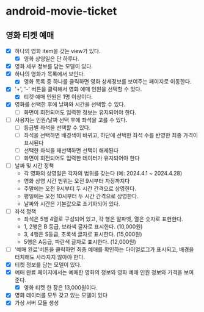 # android-movie-ticket


## 영화 티켓 예매

- [x] 하나의 영화 item을 갖는 view가 있다.
    -[x] 영화 상영일은 단 하루다.
- [x] 영화 세부 정보를 담는 모델이 있다.
- [x] 하나의 영화가 목록에서 보인다.
  - [x] 영화 목록 중 하나를 클릭하면 영화 상세정보를 보여주는 페이지로 이동한다.
- [x] '+', '-' 버튼을 클릭해서 영화 예매 인원을 선택할 수 있다.
  - [x] 티켓 예매 인원은 1명 이상이다.
- [x] 영화를 선택한 후에 날짜와 시간을 선택할 수 있다.
  - [ ] 화면이 회전되어도 입력한 정보는 유지되어야 한다.
- [ ] 사용자는 인원/날짜 선택 후에 좌석을 고를 수 있다.
  - [ ] 등급별 좌석을 선택할 수 있다.
  - [ ] 좌석을 선택하면 배경색이 바뀌고, 하단에 선택한 좌석 수를 반영한 최종 가격이 표시된다
  - [ ] 선택한 좌석을 재선택하면 선택이 해제된다
  - [ ] 화면이 회전되어도 입력한 데이터가 유지되어야 한다
- [ ] 날짜 및 시간 정책
  - 각 영화의 상영일은 각자의 범위를 갖는다 (예: 2024.4.1 ~ 2024.4.28)
  - 영화 상영 시간 범위는 오전 9시부터 자정까지다
  - 주말에는 오전 9시부터 두 시간 간격으로 상영한다.
  - 평일에는 오전 10시부터 두 시간 간격으로 상영한다.
  - 날짜와 시간은 기본값으로 초기화되어 있다.
- [ ] 좌석 정책
  - 좌석은 5행 4열로 구성되어 있고, 각 행은 알파벳, 열은 숫자로 표현한다.
  - 1, 2행은 B 등급, 보라색 글자로 표시한다. (10,000원)
  - 3, 4행은 S등급, 초록색 글자로 표시한다. (15,000원)
  - 5행은 A등급, 파란색 글자로 표시한다. (12,000원)
- [ ] '예매 완료'버튼을 클릭하면 최종 예매를 확인하는 다이얼로그가 표시되고, 배경을 터치해도 사라지지 않아야 한다.
- [x] 티켓 정보를 담는 모델이 있다.
- [x] 예매 완료 페이지에서는 예매한 영화의 정보와 영화 예매 인원 정보와 가격을 보여준다.
  - [x] 영화 티켓 한 장은 13,000원이다.
- [x] 영화 데이터를 모두 갖고 있는 모델이 있다
- [x] 가상 서버 모듈 생성
